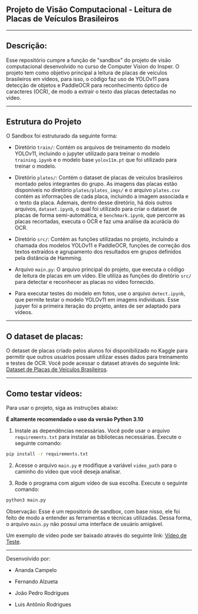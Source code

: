 ## Projeto de Visão Computacional - Leitura de Placas de Veículos Brasileiros

----
## Descrição:

Esse repositório cumpre a função de "sandbox" do projeto de visão computacional desenvolvido no curso de Computer Vision do Insper. O projeto tem como objetivo principal a leitura de placas de veículos brasileiros em vídeos, para isso, o código faz uso de YOLOv11 para detecção de objetos e PaddleOCR para reconhecimento óptico de caracteres (OCR), de modo a extrair o texto das placas detectadas no vídeo.

---

## Estrutura do Projeto

O Sandbox foi estruturado da seguinte forma:

- Diretório `train/`: Contém os arquivos de treinamento do modelo YOLOv11, incluindo o jupyter utilizado para treinar o modelo `training.ipynb` e o modelo base `yolov11m.pt` que foi utilizado para treinar o modelo.

- Diretório `plates/`: Contém o dataset de placas de veículos brasileiros montado pelos integrantes do grupo. As imagens das placas estão disponíveis no diretório `plates/plates_imgs/` e o arquivo `plates.csv` contém as informações de cada placa, incluindo a imagem associada e o texto da placa. Ademais, dentro desse diretório, há dois outros arquivos, `dataset.ipynb`, o qual foi utilizado para criar o dataset de placas de forma semi-automática, e `benchmark.ipynb`, que percorre as placas recortadas, executa o OCR e faz uma análise da acurácia do OCR.

- Diretório `src/`: Contém as funções utilizadas no projeto, incluindo a chamada dos modelos YOLOv11 e PaddleOCR, funções de correção dos textos extraídos e agrupamento dos resultados em grupos definidos pela distância de Hamming.

- Arquivo `main.py`: O arquivo principal do projeto, que executa o código de leitura de placas em um vídeo. Ele utiliza as funções do diretório `src/` para detectar e reconhecer as placas no vídeo fornecido.

- Para executar testes do modelo em fotos, use o arquivo `detect.ipynb`, que permite testar o modelo YOLOv11 em imagens individuais. Esse jupyer foi a primeira iteração do projeto, antes de ser adaptado para vídeos.


---- 

## O dataset de placas:

O detaset de placas criado pelos alunos foi disponibilizado no Kaggle para permitir que outros usuários possam utilizar esses dados para treinamento e testes de OCR. 
Você pode acessar o dataset através do seguinte link: [Dataset de Placas de Veículos Brasileiros](https://www.kaggle.com/datasets/luisasr2/brazilian-license-plate-ocr/data).

----
## Como testar vídeos:

Para usar o projeto, siga as instruções abaixo:

**É altamente recomendado o uso da versão Python 3.10**

1. Instale as dependências necessárias. Você pode usar o arquivo `requirements.txt` para instalar as bibliotecas necessárias. Execute o seguinte comando:
```bash
pip install -r requirements.txt
```

2. Acesse o arquivo `main.py` e modifique a variável `video_path` para o caminho do vídeo que você deseja analisar.


3. Rode o programa com algum vídeo de sua escolha. Execute o seguinte comando:

```bash
python3 main.py
```

Observação: Esse é um repositorio de sandbox, com base nisso, ele foi feito de modo a entender as ferramentas e técnicas utilizadas. Dessa forma, o arquivo `main.py` não possui uma interface de usuário amigável.

Um exemplo de vídeo pode ser baixado através do seguinte link: [Vídeo de Teste](https://drive.google.com/file/d/1XNbcr_f4QMEOeNUYhFSb43UWp1OSfG4-/view?usp=sharing).

----
Desenvolvido por:

- Ananda Campelo

- Fernando Alzueta

- João Pedro Rodrigues

- Luis Antônio Rodrigues
